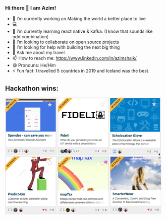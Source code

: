 ### Hi there 👋 I am Azim!

<!--
**azimshaik/azimshaik** is a ✨ _special_ ✨ repository because its `README.md` (this file) appears on your GitHub profile.

Here are some ideas to get you started:
-->
- 🔭 I’m currently working on Making the world a better place to live
- :computer:
- 🌱 I’m currently learning react native & kafka. (I know that sounds like odd combination)
- 👯 I’m looking to collaborate on open source projects
- 🤔 I’m looking for help with building the next big thing
- 💬 Ask me about my travel
- 📫 How to reach me: https://www.linkedin.com/in/azimshaik/
- 😄 Pronouns: He/Him
- ⚡ Fun fact: I travelled 5 countries in 2019 and Iceland was the best.
## Hackathon wins:
![Hackathon winning projects](https://github.com/azimshaik/azimshaik/blob/master/Hackathon%20Winning%20Projects.png)

